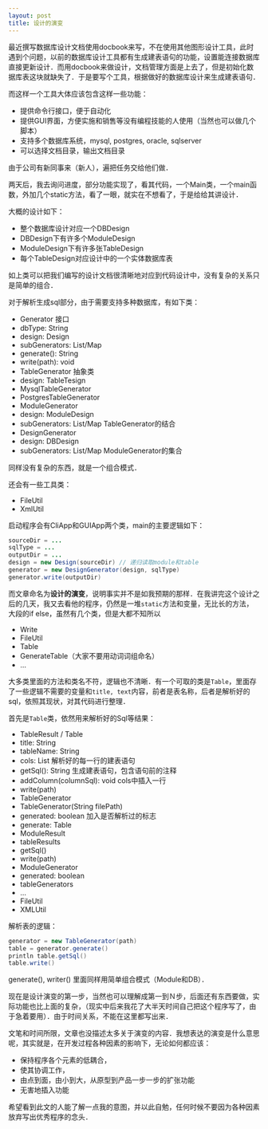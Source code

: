 ```yaml
---
layout: post
title: 设计的演变
---
```


最近撰写数据库设计文档使用docbook来写，不在使用其他图形设计工具，此时遇到个问题，以前的数据库设计工具都有生成建表语句的功能，设置能连接数据库直接更新设计．而用docbook来做设计，文档管理方面是上去了，但是初始化数据库表这块就缺失了．于是要写个工具，根据做好的数据库设计来生成建表语句．

而这样一个工具大体应该包含这样一些功能：
- 提供命令行接口，便于自动化
- 提供GUI界面，方便实施和销售等没有编程技能的人使用（当然也可以做几个脚本）
- 支持多个数据库系统，mysql, postgres, oracle, sqlserver
- 可以选择文档目录，输出文档目录

由于公司有新同事来（新人），遍把任务交给他们做．

两天后，我去询问进度，部分功能实现了，看其代码，一个Main类，一个main函数，外加几个static方法，看了一眼，就实在不想看了，于是给给其讲设计．

大概的设计如下：

- 整个数据库设计对应一个DBDesign
- DBDesign下有许多个ModuleDesign
- ModuleDesign下有许多张TableDesign
- 每个TableDesign对应设计中的一个实体数据库表

如上类可以把我们编写的设计文档很清晰地对应到代码设计中，没有复杂的关系只是简单的组合．

对于解析生成sql部分，由于需要支持多种数据库，有如下类：

- Generator  接口
 - dbType: String
 - design: Design
 - subGenerators: List/Map
 - generate(): String
 - write(path): void
- TableGenerator 抽象类
 - design: TableTesign
- MysqlTableGenerator
- PostgresTableGenerator
- ModuleGenerator
 - design: ModuleDesign
 - subGenerators: List/Map TableGenerator的结合
- DesignGenerator
 - design: DBDesign
 - subGenerators: List/Map ModuleGenerator的集合

同样没有复杂的东西，就是一个组合模式．

还会有一些工具类：

- FileUtil
- XmlUtil

启动程序会有CliApp和GUIApp两个类，main的主要逻辑如下：
```java
sourceDir = ...
sqlType = ...
outputDir = ...
design = new Design(sourceDir) // 递归读取module和table
generator = new DesignGenerator(design, sqlType)
generator.write(outputDir)
```
而文章命名为**设计的演变**，说明事实并不是如我预期的那样．在我讲完这个设计之后的几天，我又去看他的程序，仍然是一堆`static`方法和变量，无比长的方法，大段的if else，虽然有几个类，但是大都不知所以

- Write
- FileUtil
- Table
- GenerateTable（大家不要用动词词组命名）
- ...

大多类里面的方法和类名不符，逻辑也不清晰．有一个可取的类是`Table`，里面存了一些逻辑不需要的变量和`title, text`内容，前者是表名称，后者是解析好的sql，依照其现状，对其代码进行整理．

首先是`Table`类，依然用来解析好的Sql等结果：

- TableResult / Table
 - title: String
 - tableName: String
 - cols: List 解析好的每一行的建表语句
 - getSql(): String 生成建表语句，包含语句前的注释
 - addColumn(columnSql): void cols中插入一行
 - write(path)
- TableGenerator
 - TableGenerator(String filePath)
 - generated: boolean 加入是否解析过的标志
 - generate: Table
- ModuleResult
 - tableResults
 - getSql()
 - write(path)
- ModuleGenerator
 - generated: boolean
 - tableGenerators
- ...
- FileUtil
- XMLUtil

解析表的逻辑：
```java
generator = new TableGenerator(path)
table = generator.generate()
println table.getSql()
table.write()
```

generate(), writer() 里面同样用简单组合模式（Module和DB）．

现在是设计演变的第一步，当然也可以理解成第一到Ｎ步，后面还有东西要做，实际功能也比上面的复杂，（现实中后来我花了大半天时间自己把这个程序写了，由于急着要用）．由于时间关系，不能在这里都写出来．

文笔和时间所限，文章也没描述太多关于演变的内容．我想表达的演变是什么意思呢，其实就是，在开发过程各种因素的影响下，无论如何都应该：

- 保持程序各个元素的低耦合，
- 使其协调工作，
- 由点到面，由小到大，从原型到产品一步一步的扩张功能
- 无害地插入功能

希望看到此文的人能了解一点我的意图，并以此自勉，任何时候不要因为各种因素放弃写出优秀程序的念头．

